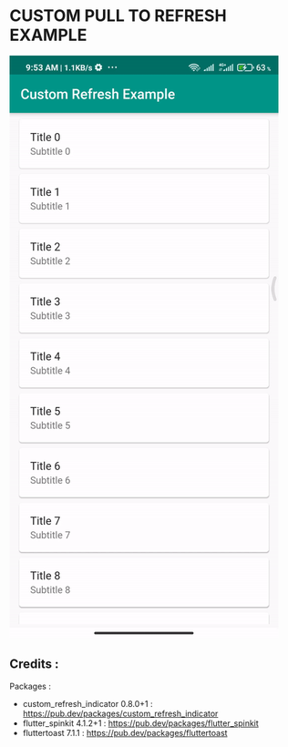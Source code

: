 # CUSTOM PULL TO REFRESH EXAMPLE

![Custom Pull to Refresh Demo](assets/demo.gif)

## Credits :
Packages : 
- custom_refresh_indicator 0.8.0+1 : https://pub.dev/packages/custom_refresh_indicator
- flutter_spinkit 4.1.2+1 : https://pub.dev/packages/flutter_spinkit
- fluttertoast 7.1.1 : https://pub.dev/packages/fluttertoast
